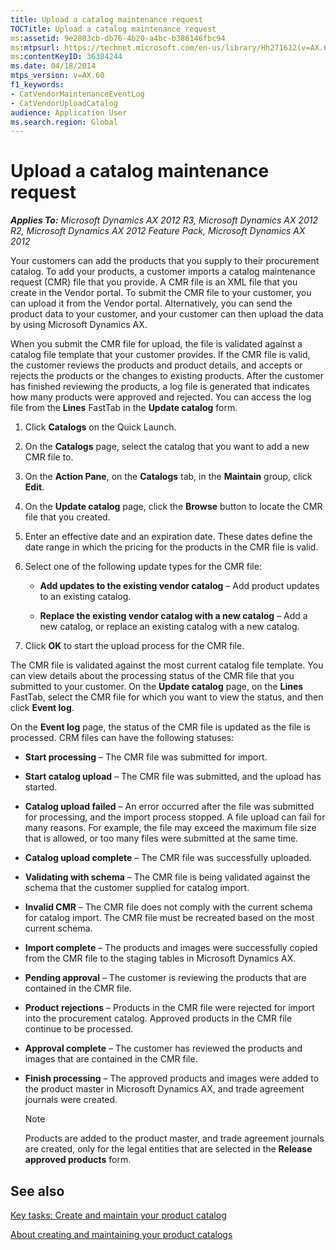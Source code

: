 ```yaml
---
title: Upload a catalog maintenance request
TOCTitle: Upload a catalog maintenance request
ms:assetid: 9e2803cb-db76-4b20-a4bc-b386146fbc94
ms:mtpsurl: https://technet.microsoft.com/en-us/library/Hh271612(v=AX.60)
ms:contentKeyID: 36384244
ms.date: 04/18/2014
mtps_version: v=AX.60
f1_keywords:
- CatVendorMaintenanceEventLog
- CatVendorUploadCatalog
audience: Application User
ms.search.region: Global
---
```


# Upload a catalog maintenance request 


_**Applies To:** Microsoft Dynamics AX 2012 R3, Microsoft Dynamics AX 2012 R2, Microsoft Dynamics AX 2012 Feature Pack, Microsoft Dynamics AX 2012_

Your customers can add the products that you supply to their procurement catalog. To add your products, a customer imports a catalog maintenance request (CMR) file that you provide. A CMR file is an XML file that you create in the Vendor portal. To submit the CMR file to your customer, you can upload it from the Vendor portal. Alternatively, you can send the product data to your customer, and your customer can then upload the data by using Microsoft Dynamics AX.

When you submit the CMR file for upload, the file is validated against a catalog file template that your customer provides. If the CMR file is valid, the customer reviews the products and product details, and accepts or rejects the products or the changes to existing products. After the customer has finished reviewing the products, a log file is generated that indicates how many products were approved and rejected. You can access the log file from the **Lines** FastTab in the **Update catalog** form.

1.  Click **Catalogs** on the Quick Launch.

2.  On the **Catalogs** page, select the catalog that you want to add a new CMR file to.

3.  On the **Action Pane**, on the **Catalogs** tab, in the **Maintain** group, click **Edit**.

4.  On the **Update catalog** page, click the **Browse** button to locate the CMR file that you created.

5.  Enter an effective date and an expiration date. These dates define the date range in which the pricing for the products in the CMR file is valid.

6.  Select one of the following update types for the CMR file:
    
      - **Add updates to the existing vendor catalog** – Add product updates to an existing catalog.
    
      - **Replace the existing vendor catalog with a new catalog** – Add a new catalog, or replace an existing catalog with a new catalog.

7.  Click **OK** to start the upload process for the CMR file.

The CMR file is validated against the most current catalog file template. You can view details about the processing status of the CMR file that you submitted to your customer. On the **Update catalog** page, on the **Lines** FastTab, select the CMR file for which you want to view the status, and then click **Event log**.

On the **Event log** page, the status of the CMR file is updated as the file is processed. CRM files can have the following statuses:

  - **Start processing** – The CMR file was submitted for import.

  - **Start catalog upload** – The CMR file was submitted, and the upload has started.

  - **Catalog upload failed** – An error occurred after the file was submitted for processing, and the import process stopped. A file upload can fail for many reasons. For example, the file may exceed the maximum file size that is allowed, or too many files were submitted at the same time.

  - **Catalog upload complete** – The CMR file was successfully uploaded.

  - **Validating with schema** – The CMR file is being validated against the schema that the customer supplied for catalog import.

  - **Invalid CMR** – The CMR file does not comply with the current schema for catalog import. The CMR file must be recreated based on the most current schema.

  - **Import complete** – The products and images were successfully copied from the CMR file to the staging tables in Microsoft Dynamics AX.

  - **Pending approval** – The customer is reviewing the products that are contained in the CMR file.

  - **Product rejections** – Products in the CMR file were rejected for import into the procurement catalog. Approved products in the CMR file continue to be processed.

  - **Approval complete** – The customer has reviewed the products and images that are contained in the CMR file.

  - **Finish processing** – The approved products and images were added to the product master in Microsoft Dynamics AX, and trade agreement journals were created.
    

    > [!NOTE]
    > <P>Products are added to the product master, and trade agreement journals are created, only for the legal entities that are selected in the <STRONG>Release approved products</STRONG> form.</P>



## See also

[Key tasks: Create and maintain your product catalog](key-tasks-create-and-maintain-your-product-catalog.md)

[About creating and maintaining your product catalogs](about-creating-and-maintaining-your-product-catalogs.md)

  


